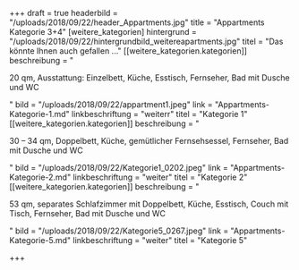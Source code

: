 +++
draft = true
headerbild = "/uploads/2018/09/22/header_Appartments.jpg"
title = "Appartments Kategorie 3+4"
[weitere_kategorien]
hintergrund = "/uploads/2018/09/22/hintergrundbild_weitereapartments.jpg"
titel = "Das könnte Ihnen auch gefallen ..."
[[weitere_kategorien.kategorien]]
beschreibung = "<p>20 qm, Ausstattung: Einzelbett, Küche, Esstisch, Fernseher, Bad mit Dusche und WC</p>"
bild = "/uploads/2018/09/22/appartment1.jpeg"
link = "Appartments-Kategorie-1.md"
linkbeschriftung = "weiterr"
titel = "Kategorie 1"
[[weitere_kategorien.kategorien]]
beschreibung = "<p>30 – 34 qm, Doppelbett, Küche, gemütlicher Fernsehsessel, Fernseher, Bad mit Dusche und WC</p>"
bild = "/uploads/2018/09/22/Kategorie1_0202.jpeg"
link = "Appartments-Kategorie-2.md"
linkbeschriftung = "weiter"
titel = "Kategorie 2"
[[weitere_kategorien.kategorien]]
beschreibung = "<p>53 qm, separates Schlafzimmer mit Doppelbett, Küche, Esstisch, Couch mit Tisch, Fernseher, Bad mit Dusche und WC </p>"
bild = "/uploads/2018/09/22/Kategorie5_0267.jpeg"
link = "Appartments-Kategorie-5.md"
linkbeschriftung = "weiter"
titel = "Kategorie 5"

+++
